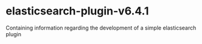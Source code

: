 # elasticsearch-plugin-v6.4.1
Containing information regarding the development of a simple elasticsearch plugin 

